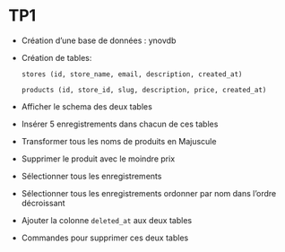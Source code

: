 # TP1


- Création d’une base de données : ynovdb
- Création de tables:

    `stores (id, store_name, email, description, created_at)`

    `products (id, store_id, slug, description, price, created_at)`

- Afficher le schema des deux tables
- Insérer 5 enregistrements dans chacun de ces tables
- Transformer tous les noms de produits en Majuscule
- Supprimer le produit avec le moindre prix
- Sélectionner tous les enregistrements 
- Sélectionner tous les enregistrements ordonner par nom dans l’ordre décroissant
- Ajouter la colonne `deleted_at` aux deux tables
- Commandes pour supprimer ces deux tables
